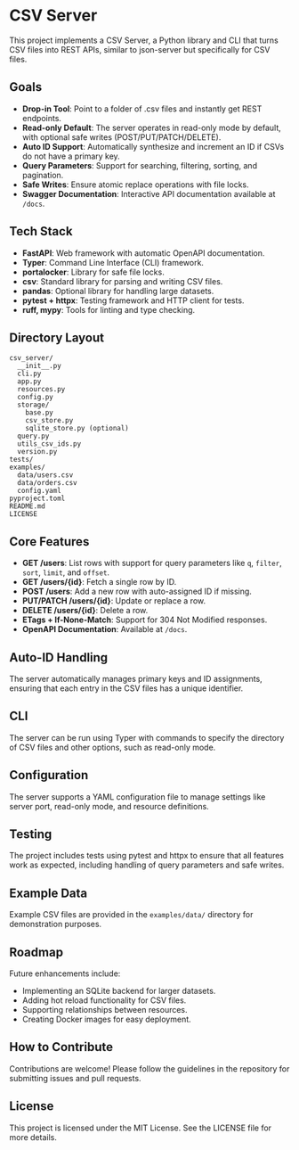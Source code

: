 # CSV Server

This project implements a CSV Server, a Python library and CLI that turns CSV files into REST APIs, similar to json-server but specifically for CSV files. 

## Goals

- **Drop-in Tool**: Point to a folder of .csv files and instantly get REST endpoints.
- **Read-only Default**: The server operates in read-only mode by default, with optional safe writes (POST/PUT/PATCH/DELETE).
- **Auto ID Support**: Automatically synthesize and increment an ID if CSVs do not have a primary key.
- **Query Parameters**: Support for searching, filtering, sorting, and pagination.
- **Safe Writes**: Ensure atomic replace operations with file locks.
- **Swagger Documentation**: Interactive API documentation available at `/docs`.

## Tech Stack

- **FastAPI**: Web framework with automatic OpenAPI documentation.
- **Typer**: Command Line Interface (CLI) framework.
- **portalocker**: Library for safe file locks.
- **csv**: Standard library for parsing and writing CSV files.
- **pandas**: Optional library for handling large datasets.
- **pytest + httpx**: Testing framework and HTTP client for tests.
- **ruff, mypy**: Tools for linting and type checking.

## Directory Layout

```
csv_server/
  __init__.py
  cli.py
  app.py
  resources.py
  config.py
  storage/
    base.py
    csv_store.py
    sqlite_store.py (optional)
  query.py
  utils_csv_ids.py
  version.py
tests/
examples/
  data/users.csv
  data/orders.csv
  config.yaml
pyproject.toml
README.md
LICENSE
```

## Core Features

- **GET /users**: List rows with support for query parameters like `q`, `filter`, `sort`, `limit`, and `offset`.
- **GET /users/{id}**: Fetch a single row by ID.
- **POST /users**: Add a new row with auto-assigned ID if missing.
- **PUT/PATCH /users/{id}**: Update or replace a row.
- **DELETE /users/{id}**: Delete a row.
- **ETags + If-None-Match**: Support for 304 Not Modified responses.
- **OpenAPI Documentation**: Available at `/docs`.

## Auto-ID Handling

The server automatically manages primary keys and ID assignments, ensuring that each entry in the CSV files has a unique identifier.

## CLI

The server can be run using Typer with commands to specify the directory of CSV files and other options, such as read-only mode.

## Configuration

The server supports a YAML configuration file to manage settings like server port, read-only mode, and resource definitions.

## Testing

The project includes tests using pytest and httpx to ensure that all features work as expected, including handling of query parameters and safe writes.

## Example Data

Example CSV files are provided in the `examples/data/` directory for demonstration purposes.

## Roadmap

Future enhancements include:
- Implementing an SQLite backend for larger datasets.
- Adding hot reload functionality for CSV files.
- Supporting relationships between resources.
- Creating Docker images for easy deployment.

## How to Contribute

Contributions are welcome! Please follow the guidelines in the repository for submitting issues and pull requests.

## License

This project is licensed under the MIT License. See the LICENSE file for more details.